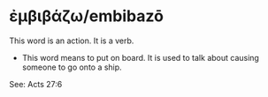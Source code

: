 # ἐμβιβάζω/embibazō
This word is an action. It is a verb.

* This word means to put on board. It is used to talk about causing someone to go onto a ship.

See: Acts 27:6
